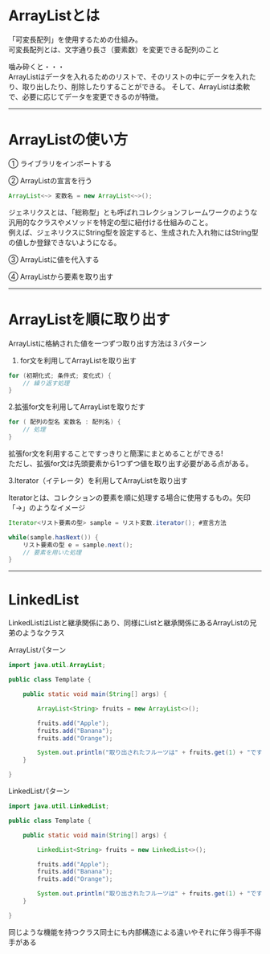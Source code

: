 # ArrayListとは
「可変長配列」を使用するための仕組み。   
可変長配列とは、文字通り長さ（要素数）を変更できる配列のこと

噛み砕くと・・・   
ArrayListはデータを入れるためのリストで、そのリストの中にデータを入れたり、取り出したり、削除したりすることができる。
そして、ArrayListは柔軟で、必要に応じてデータを変更できるのが特徴。

---
# ArrayListの使い方

① ライブラリをインポートする   

② ArrayListの宣言を行う 
```Java
ArrayList<~> 変数名 = new ArrayList<~>();
```
ジェネリクスとは、「総称型」とも呼ばれコレクションフレームワークのような汎用的なクラスやメソッドを特定の型に紐付ける仕組みのこと。   
例えば、ジェネリクスにString型を設定すると、生成された入れ物にはString型の値しか登録できないようになる。

③ ArrayListに値を代入する   

④ ArrayListから要素を取り出す   

---

# ArrayListを順に取り出す
ArrayListに格納された値を一つずつ取り出す方法は３パターン

1. for文を利用してArrayListを取り出す
```java
for (初期化式; 条件式; 変化式) {
    // 繰り返す処理
}
```
2.拡張for文を利用してArrayListを取りだす
```java
for ( 配列の型名 変数名 : 配列名) {
    // 処理
}
```
拡張for文を利用することですっきりと簡潔にまとめることができる!   
ただし、拡張for文は先頭要素から1つずつ値を取り出す必要がある点がある。

3.Iterator（イテレータ）を利用してArrayListを取り出す

Iteratorとは、コレクションの要素を順に処理する場合に使用するもの。矢印「→」のようなイメージ
```java
Iterator<リスト要素の型> sample = リスト変数.iterator(); #宣言方法

while(sample.hasNext()) {
    リスト要素の型 e = sample.next();
    // 要素を用いた処理
}
```
---
# LinkedList
LinkedListはListと継承関係にあり、同様にListと継承関係にあるArrayListの兄弟のようなクラス

ArrayListパターン
```java
import java.util.ArrayList;

public class Template {

    public static void main(String[] args) {

        ArrayList<String> fruits = new ArrayList<>();

        fruits.add("Apple");
        fruits.add("Banana");
        fruits.add("Orange");

        System.out.println("取り出されたフルーツは" + fruits.get(1) + "です");
    }

}
```

LinkedListパターン
```java
import java.util.LinkedList;

public class Template {

    public static void main(String[] args) {

        LinkedList<String> fruits = new LinkedList<>();

        fruits.add("Apple");
        fruits.add("Banana");
        fruits.add("Orange");

        System.out.println("取り出されたフルーツは" + fruits.get(1) + "です");
    }

}
```
同じような機能を持つクラス同士にも内部構造による違いやそれに伴う得手不得手がある
